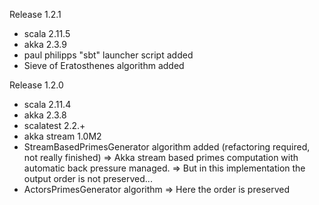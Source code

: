 Release 1.2.1
  - scala 2.11.5
  - akka 2.3.9
  - paul philipps "sbt" launcher script added 
  - Sieve of Eratosthenes algorithm added

Release 1.2.0
  - scala 2.11.4
  - akka 2.3.8
  - scalatest 2.2.+
  - akka stream 1.0M2
  - StreamBasedPrimesGenerator algorithm added (refactoring required, not really finished)
    => Akka stream based primes computation with automatic back pressure managed.
    => But in this implementation the output order is not preserved...
  - ActorsPrimesGenerator algorithm
    => Here the order is preserved
